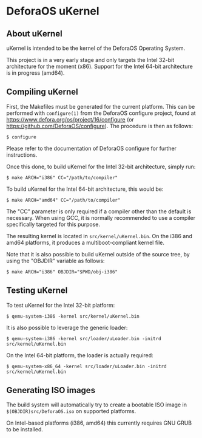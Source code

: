 DeforaOS uKernel
================

About uKernel
-------------

uKernel is intended to be the kernel of the DeforaOS Operating System.

This project is in a very early stage and only targets the Intel 32-bit
architecture for the moment (x86). Support for the Intel 64-bit architecture is
in progress (amd64).

Compiling uKernel
-----------------

First, the Makefiles must be generated for the current platform. This can be
performed with `configure(1)` from the DeforaOS configure project, found at
<https://www.defora.org/os/project/16/configure> (or
<https://github.com/DeforaOS/configure>). The procedure is then as follows:

    $ configure

Please refer to the documentation of DeforaOS configure for further
instructions.

Once this done, to build uKernel for the Intel 32-bit architecture, simply run:

    $ make ARCH="i386" CC="/path/to/compiler"

To build uKernel for the Intel 64-bit architecture, this would be:

    $ make ARCH="amd64" CC="/path/to/compiler"

The "CC" parameter is only required if a compiler other than the default is
necessary. When using GCC, it is normally recommended to use a compiler
specifically targeted for this purpose.

The resulting kernel is located in `src/kernel/uKernel.bin`. On the i386 and
amd64 platforms, it produces a multiboot-compliant kernel file.

Note that it is also possible to build uKernel outside of the source tree, by
using the "OBJDIR" variable as follows:

    $ make ARCH="i386" OBJDIR="$PWD/obj-i386"

Testing uKernel
---------------

To test uKernel for the Intel 32-bit platform:

    $ qemu-system-i386 -kernel src/kernel/uKernel.bin

It is also possible to leverage the generic loader:

    $ qemu-system-i386 -kernel src/loader/uLoader.bin -initrd src/kernel/uKernel.bin

On the Intel 64-bit platform, the loader is actually required:

    $ qemu-system-x86_64 -kernel src/loader/uLoader.bin -initrd src/kernel/uKernel.bin

Generating ISO images
---------------------

The build system will automatically try to create a bootable ISO image in
`$(OBJDIR)src/DeforaOS.iso` on supported platforms.

On Intel-based platforms (i386, amd64) this currently requires GNU GRUB to be
installed.
